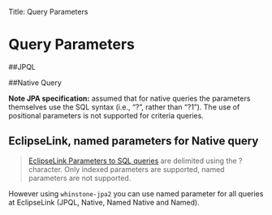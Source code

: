 Title: Query Parameters

# Query Parameters

##JPQL


##Native Query

**Note JPA specification:** assumed that for native queries the parameters themselves use the SQL syntax (i.e., “?”, rather than “?1”).
The use of positional parameters is not supported for criteria queries.


## EclipseLink, named parameters for Native query


>[EclipseLink Parameters to SQL queries](https://wiki.eclipse.org/EclipseLink/UserGuide/JPA/Basic_JPA_Development/Querying/Native) are delimited using the ? character. Only indexed parameters are supported, named parameters are not supported.

However using `whinstone-jpa2` you can use named parameter for all queries at EclipseLink (JPQL, Native, Named Native and Named).  



